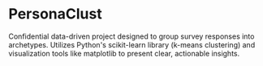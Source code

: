 # PersonaClust
Confidential data-driven project designed to group survey responses into archetypes. Utilizes Python's scikit-learn library (k-means clustering) and visualization tools like matplotlib to present clear, actionable insights.
